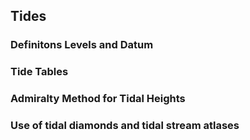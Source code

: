 ## Tides ##



### Definitons Levels and Datum ###

### Tide Tables ###

### Admiralty Method for Tidal Heights ###

### Use of tidal diamonds and tidal stream atlases ###


